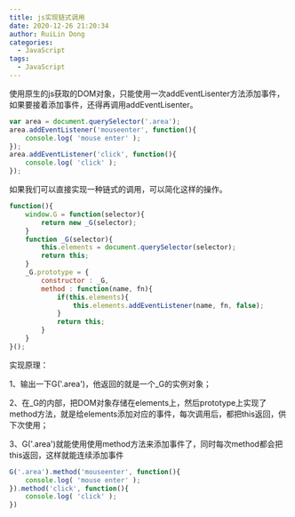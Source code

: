 ```yaml
---
title: js实现链式调用
date: 2020-12-26 21:20:34
author: RuiLin Dong
categories:
  - JavaScript
tags:
  - JavaScript
---
```

使用原生的js获取的DOM对象，只能使用一次addEventLisenter方法添加事件，如果要接着添加事件，还得再调用addEventLisenter。
<!-- more -->
```js
var area = document.querySelector('.area');
area.addEventListener('mouseenter', function(){
    console.log( 'mouse enter' );
});
area.addEventListener('click', function(){
    console.log( 'click' );
});
```

如果我们可以直接实现一种链式的调用，可以简化这样的操作。
```js
function(){
    window.G = function(selector){
        return new _G(selector);
    }
    function _G(selector){
        this.elements = document.querySelector(selector);
        return this;
    }
    _G.prototype = {
        constructor : _G,
        method : function(name, fn){
            if(this.elements){
                this.elements.addEventListener(name, fn, false);
            }
            return this;
        }
    }
}();
```
实现原理：

1、输出一下G('.area')，他返回的就是一个_G的实例对象；

2、在_G的内部，把DOM对象存储在elements上，然后prototype上实现了method方法，就是给elements添加对应的事件，每次调用后，都把this返回，供下次使用；

3、G('.area')就能使用使用method方法来添加事件了，同时每次method都会把this返回，这样就能连续添加事件

```js
G('.area').method('mouseenter', function(){
    console.log( 'mouse enter' );
}).method('click', function(){
    console.log( 'click' );
})
```
